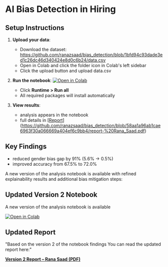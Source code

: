 # AI Bias Detection in Hiring

## Setup Instructions

1. **Upload your data**:
   - Download the dataset: https://github.com/ranazsaad/bias_detection/blob/1bfd94c93dade3ed1c26dc46d340424e8d0c6b24/data.csv 
   - Open in Colab and click the folder icon in Colab's left sidebar
   - Click the upload button and upload data.csv


3. **Run the notebook**:
   [![Open in Colab](https://colab.research.google.com/assets/colab-badge.svg)](https://colab.research.google.com/github/ranazsaad/bias_detection/blob/main/CIS_2025_19_ResearchChallenge.ipynb)
   - Click **Runtime > Run all**
   - All required packages will install automatically


4. **View results**:
   - analysis appears in the notebook
   - full details in [[Report](report-Rana_Saad.pdf)](https://github.com/ranazsaad/bias_detection/blob/58aa1a96ab1cae6963f30a066669a404ef6c9bb4/report-%20Rana_Saad.pdf)

## Key Findings
- reduced gender bias gap by 91% (5.6% → 0.5%)
- improved accuracy from 67.5% to 72.0%



A new version of the analysis notebook is available with refined explainability results and additional bias mitigation steps:

##  Updated Version 2 Notebook

A new version of the analysis notebook is available 

[![Open in Colab](https://colab.research.google.com/assets/colab-badge.svg)](https://colab.research.google.com/github/ranazsaad/bias_detection/blob/7679758f85ed6c8dfbf4ffe50a7286c372a27f17/Version2_CIS_2025_19_ResearchChallenge.ipynb)

## Updated Report
 "Based on the version 2 of the notebook findings
You can read the updated report here:"

[**Version 2 Report – Rana Saad (PDF)**](https://github.com/ranazsaad/bias_detection/blob/7679758f85ed6c8dfbf4ffe50a7286c372a27f17/version2_report-%20Rana_Saad.pdf)

